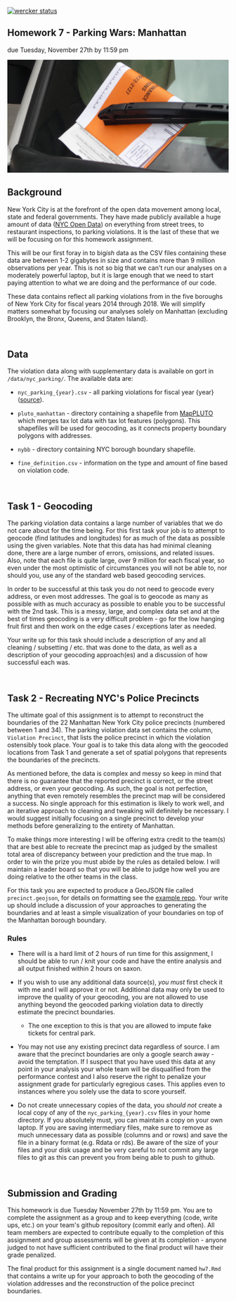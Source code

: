 [![wercker status](https://app.wercker.com/status/67f1409bdfe83dc0e444b1473bbccaa3/s/master "wercker status")](https://app.wercker.com/project/byKey/67f1409bdfe83dc0e444b1473bbccaa3)

Homework 7 - Parking Wars: Manhattan
---
due Tuesday, November 27th by 11:59 pm

![ticket](nyc_parking_ticket.jpg?raw=true)

## Background

New York City is at the forefront of the open data movement among local, state and federal governments. They have made publicly available a huge amount of data ([NYC Open Data](https://nycopendata.socrata.com/)) on everything from street trees, to restaurant inspections, to parking violations. It is the last of these that we will be focusing on for this homework assignment. 

This will be our first foray in to big*ish* data as the CSV files containing these data are between 1-2 gigabytes in size and contains more than 9 million observations per year. This is not so big that we can't run our analyses on a moderately powerful laptop, but it is large enough that we need to start paying attention to what we are doing and the performance of our code. 

These data contains reflect all parking violations from in the five boroughs of New York City for fiscal years 2014 through 2018. We will simplify matters somewhat by focusing our analyses solely on Manhattan (excluding Brooklyn, the Bronx, Queens, and Staten Island).

<br/>

## Data

The violation data along with supplementary data is available on gort in `/data/nyc_parking/`. The available data are:

* `nyc_parking_{year}.csv` - all parking violations for fiscal year {year} ([source](https://data.cityofnewyork.us/City-Government/Parking-Violations-Issued/jt7v-77mi)).

* `pluto_manhattan` - directory containing a shapefile from [MapPLUTO](http://www.nyc.gov/html/dcp/html/bytes/dwn_pluto_mappluto.shtml#mappluto) which merges tax lot data with tax lot features (polygons). This shapefiles will be used for geocoding, as it connects property boundary polygons with addresses.

* `nybb` - directory containing NYC borough boundary shapefile.

* `fine_definition.csv` - information on the type and amount of fine based on violation code.

<br/>

## Task 1 - Geocoding

The parking violation data contains a large number of variables that we do not care about for the time being. For this first task your job is to attempt to geocode (find latitudes and longitudes) for as much of the data as possible using the given variables. Note that this data has had minimal cleaning done, there are a large number of errors, omissions, and related issues. Also, note that each file is quite large, over 9 million for each fiscal year, so even under the most optimistic of circumstances you will not be able to, nor should you, use any of the standard web based geocoding services.

In order to be successful at this task you do not need to geocode every address, or even most addresses. The goal is to geocode as many as possible with as much accuracy as possible to enable you to be successful with the 2nd task. This is a messy, large, and complex data set and at the best of times geocoding is a very difficult problem - go for the low hanging fruit first and then work on the edge cases / exceptions later as needed.

Your write up for this task should include a description of any and all cleaning / subsetting / etc. that was done to the data, as well as a description of your geocoding approach(es) and a discussion of how successful each was. 

<br/>

## Task 2 - Recreating NYC's Police Precincts

The ultimate goal of this assignment is to attempt to reconstruct the boundaries of the 22 Manhattan New York City police precincts (numbered between 1 and 34). The parking violation data set contains the column, `Violation Precinct`, that lists the police precinct in which the violation ostensibly took place. Your goal is to take this data along with the geocoded locations from Task 1 and generate a set of spatial polygons that represents the boundaries of the precincts.

As mentioned before, the data is complex and messy so keep in mind that there is no guarantee that the reported precinct is correct, or the street address, or even your geocoding. As such, the goal is not perfection, anything that even remotely resembles the precinct map will be considered a success. No single approach for this estimation is likely to work well, and an iterative approach to cleaning and tweaking will definitely be necessary. I would suggest initially focusing on a single precinct to develop your methods before generalizing to the entirety of Manhattan. 

To make things more interesting I will be offering extra credit to the team(s) that are best able to recreate the precinct map as judged by the smallest total area of discrepancy between your prediction and the true map. In order to win the prize you must abide by the rules as detailed below. I will maintain a leader board so that you will be able to judge how well you are doing relative to the other teams in the class.

For this task you are expected to produce a GeoJSON file called `precinct.geojson`, for details on formatting see the [example repo](https://github.com/Sta623-Fa18/hw7). Your write up should include a discussion of your approaches to generating the boundaries and at least a simple visualization of your boundaries on top of the Manhattan borough boundary.



### Rules

* There will is a hard limit of 2 hours of run time for this assignment, I should be able to run / knit your code and have the entire analysis and all output finished within 2 hours on saxon.

* If you wish to use any additional data source(s), *you must* first check it with me and I will approve it or not. Additional data may only be used to improve the quality of your geocoding, you are not allowed to use anything beyond the geocoded parking violation data to directly estimate the precinct boundaries.

  * The one exception to this is that you are allowed to impute fake tickets for central park.

* You may not use any existing precinct data regardless of source. I am aware that the precinct boundaries are only a google search away - avoid the temptation. If I suspect that you have used this data at any point in your analysis your whole team will be disqualified from the performance contest and I also reserve the right to penalize your assignment grade for particularly egregious cases. This applies even to instances where you solely use the data to score yourself.

* Do not create unnecessary copies of the data, you *should not* create a local copy of any of the   `nyc_parking_{year}.csv` files in your home directory. If you absolutely must, you can maintain a copy on your own laptop. If you are saving intermediary files, make sure to remove as much unnecessary data as possible (columns and or rows) and save the file in a binary format (e.g. Rdata or rds). Be aware of the size of your files and your disk usage and be very careful to not commit any large files to git as this can prevent you from being able to push to github.

<br/>

## Submission and Grading

This homework is due Tuesday November 27th  by 11:59 pm. You are to complete the assignment as a group and to keep everything (code, write ups, etc.) on your team's github repository (commit early and often). All team members are expected to contribute equally to the completion of this assignment and group assessments will be given at its completion - anyone judged to not have sufficient contributed to the final product will have their grade penalized. 

The final product for this assignment is a single document named `hw7.Rmd` that contains a write up for your approach to both the geocoding of the violation addresses and the reconstruction of the police precinct boundaries.

<br/>
